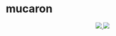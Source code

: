 # mucaron

<p align="center">
<a href="https://codecov.io/github/walnuts1018/mucaron" >
<img src="https://codecov.io/github/walnuts1018/mucaron/graph/badge.svg?token=77IKTHL8Em"/>
</a>
<a href="https://wakatime.com/badge/user/981e52dd-a7ab-4b00-9a71-125be9dc2de6/project/e4ca740b-e63b-4df8-a21f-54f27eab364e" >
<img src="https://wakatime.com/badge/user/981e52dd-a7ab-4b00-9a71-125be9dc2de6/project/e4ca740b-e63b-4df8-a21f-54f27eab364e.svg"/>
</a>
</p>
